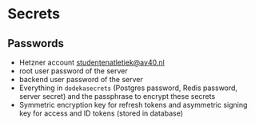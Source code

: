 # Secrets

## Passwords
- Hetzner account studentenatletiek@av40.nl
- root user password of the server
- backend user password of the server
- Everything in `dodekasecrets` (Postgres password, Redis password, server secret) and the passphrase to encrypt these secrets
- Symmetric encryption key for refresh tokens and asymmetric signing key for access and ID tokens (stored in database)